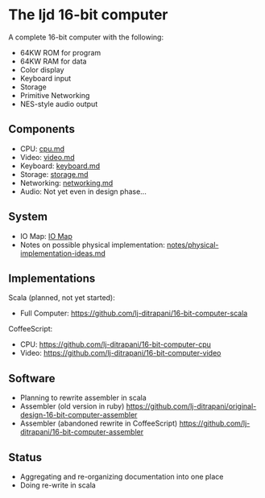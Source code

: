 <!-- =============================================================== -->
The ljd 16-bit computer
=======================

A complete 16-bit computer
with the following:
- 64KW ROM for program
- 64KW RAM for data
- Color display
- Keyboard input
- Storage
- Primitive Networking
- NES-style audio output


Components
----------

- CPU:  [cpu.md](cpu.md)
- Video:  [video.md](video.md)
- Keyboard:  [keyboard.md](keyboard.md)
- Storage:  [storage.md](storage.md)
- Networking:  [networking.md](networking.md)
- Audio:  Not yet even in design phase...


System
------

- IO Map:  [IO Map](IO-map.txt)
- Notes on possible physical implementation:
  [notes/physical-implementation-ideas.md](notes/physical-implementation-ideas.md)


Implementations
--------------

Scala (planned, not yet started):
- Full Computer: <https://github.com/lj-ditrapani/16-bit-computer-scala>

CoffeeScript:
- CPU: <https://github.com/lj-ditrapani/16-bit-computer-cpu>
- Video: <https://github.com/lj-ditrapani/16-bit-computer-video>


Software
--------

- Planning to rewrite assembler in scala
- Assembler (old version in ruby) <https://github.com/lj-ditrapani/original-design-16-bit-computer-assembler>
- Assembler (abandoned rewrite in CoffeeScript) <https://github.com/lj-ditrapani/16-bit-computer-assembler>


Status
------

- Aggregating and re-organizing documentation into one place
- Doing re-write in scala
